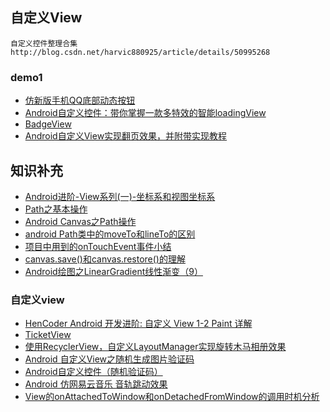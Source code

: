 ## 自定义View
```
自定义控件整理合集
http://blog.csdn.net/harvic880925/article/details/50995268
```
### demo1
- [仿新版手机QQ底部动态按钮](https://github.com/ren93/QQMenu)
- [Android自定义控件：带你掌握一款多特效的智能loadingView](https://www.jianshu.com/p/63c209041e22)
- [BadgeView](https://github.com/qstumn/BadgeView)
- [Android自定义View实现翻页效果，并附带实现教程](https://github.com/AnliaLee/BookPage)

## 知识补充
- [Android进阶-View系列(一)-坐标系和视图坐标系](https://blog.csdn.net/Jsagacity/article/details/78542314)
- [Path之基本操作](https://www.jianshu.com/p/db7d8da71688)
- [Android Canvas之Path操作](https://www.jianshu.com/p/9ad3aaae0c63)
- [android Path类中的moveTo和lineTo的区别](https://blog.csdn.net/lan12334321234/article/details/70049539)
- [项目中用到的onTouchEvent事件小结](https://www.jianshu.com/p/ae85713b576c)
- [canvas.save()和canvas.restore()的理解](https://www.jianshu.com/p/619618905432)
- [Android绘图之LinearGradient线性渐变（9）](https://blog.csdn.net/u010126792/article/details/85237085)

### 自定义view
- [HenCoder Android 开发进阶: 自定义 View 1-2 Paint 详解](https://juejin.im/post/596baf5f6fb9a06bb15a3df9)
- [TicketView](https://github.com/vipulasri/TicketView)
- [使用RecyclerView，自定义LayoutManager实现旋转木马相册效果](https://github.com/ChenLittlePing/RecyclerCoverFlow)
- [Android 自定义View之随机生成图片验证码](https://www.jianshu.com/p/3a16eebe1893)
- [Android自定义控件（随机验证码）](https://github.com/zhijieeeeee/VerificationView)
- [Android 仿网易云音乐 音轨跳动效果](https://www.jianshu.com/p/48f1273fa821)
- [View的onAttachedToWindow和onDetachedFromWindow的调用时机分析](https://www.jianshu.com/p/e7b6fa788ae6)
